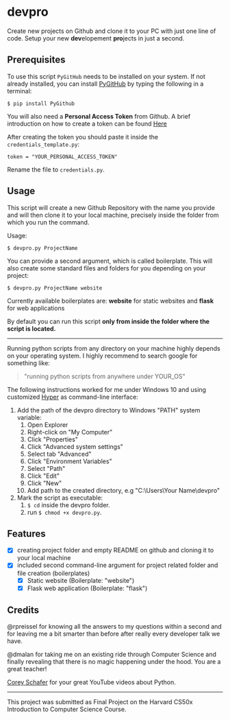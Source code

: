 # devpro

Create new projects on Github and clone it to your PC with just one line of code. Setup your new **dev**elopement **pro**jects in just a second.

## Prerequisites

To use this script `PyGitHub` needs to be installed on your system. If not already installed, you can install [PyGitHub](https://github.com/PyGithub/PyGithub) by typing the following in a terminal:
```
$ pip install PyGithub
```
You will also need a **Personal Access Token** from Github. A brief introduction on how to create a token can be found [Here](https://help.github.com/en/github/authenticating-to-github/creating-a-personal-access-token-for-the-command-line)

After creating the token you should paste it inside the `credentials_template.py`:
```
token = "YOUR_PERSONAL_ACCESS_TOKEN"
```
Rename the file to `credentials.py`.
## Usage
This script will create a new Github Repository with the name you provide and will then clone it to your local machine, precisely inside the folder from which you run the command.

Usage:
```
$ devpro.py ProjectName
```
You can provide a second argument, which is called boilerplate. This will also create some standard files and folders for you depending on your project:
```
$ devpro.py ProjectName website
```
Currently available boilerplates are: **website** for static websites and **flask** for web applications

By default you can run this script **only from inside the folder where the script is located.**

---
Running python scripts from any directory on your machine highly depends on your operating system. I highly recommend to search google for something like:
> "running python scripts from anywhere under YOUR_OS"

The following instructions worked for me under Windows 10 and using customized [Hyper](https://hyper.is/) as command-line interface:
1. Add the path of the devpro directory to Windows "PATH" system variable:
   1. Open Explorer
   2. Right-click on "My Computer"
   3. Click "Properties"
   4. Click "Advanced system settings"
   5. Select tab "Advanced"
   6. Click "Environment Variables"
   7. Select "Path"
   8. Click "Edit"
   9. Click "New"
   10. Add path to the created directory, e.g "C:\Users\Your Name\devpro"
2. Mark the script as executable:
   1. `$ cd` inside the devpro folder.
   2. run `$ chmod +x devpro.py`.

## Features
- [x] creating project folder and empty README on github and cloning it to your local machine
- [x] included second command-line argument for project related folder and file creation (boilerplates)
  - [x] Static website (Boilerplate: "website")
  - [x] Flask web application (Boilerplate: "flask")

## Credits
@rpreissel for knowing all the answers to my questions within a second and for leaving me a bit smarter than before after really every developer talk we have.

@dmalan for taking me on an existing ride through Computer Science and finally revealing that there is no magic happening under the hood. You are a great teacher!

[Corey Schafer](https://www.youtube.com/user/schafer5) for your great YouTube videos about Python.

---

This project was submitted as Final Project on the Harvard CS50x Introduction to Computer Science Course.
